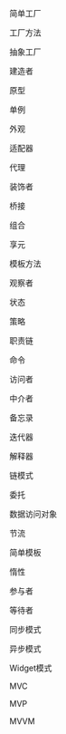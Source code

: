简单工厂

工厂方法

抽象工厂

建造者

原型

单例

外观

适配器

代理

装饰者

桥接

组合

享元

模板方法

观察者

状态

策略

职责链

命令

访问者

中介者

备忘录

迭代器

解释器

链模式

委托

数据访问对象

节流

简单模板

惰性

参与者

等待者

同步模式

异步模式

Widget模式

MVC

MVP

MVVM